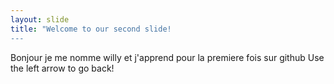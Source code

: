 ```yaml
---
layout: slide
title: "Welcome to our second slide!
---
```

Bonjour je me nomme willy et j'apprend pour la  premiere fois  sur github
Use the left arrow to go back!
